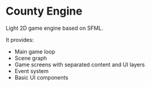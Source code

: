 # County Engine
Light 2D game engine based on SFML.

It provides:
* Main game loop
* Scene graph
* Game screens with separated content and UI layers
* Event system
* Basic UI components
